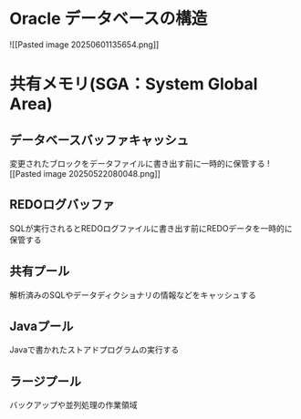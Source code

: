 # Oracle データベースの構造
![[Pasted image 20250601135654.png]]
# 共有メモリ(SGA：System Global Area)
## データベースバッファキャッシュ
変更されたブロックをデータファイルに書き出す前に一時的に保管する
![[Pasted image 20250522080048.png]]
## REDOログバッファ
SQLが実行されるとREDOログファイルに書き出す前にREDOデータを一時的に保管する
## 共有プール
解析済みのSQLやデータディクショナリの情報などをキャッシュする
## Javaプール
Javaで書かれたストアドプログラムの実行する
## ラージプール
バックアップや並列処理の作業領域
